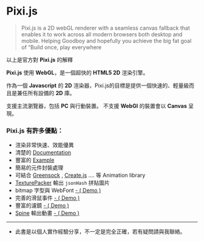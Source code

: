 # Pixi.js

> Pixi.js is a 2D webGL renderer with a seamless canvas fallback that enables it to work across all modern browsers both desktop and mobile. Helping Goodboy and hopefully you achieve the big fat goal of “Build once, play everywhere

以上是官方對 **Pixi.js** 的解釋

**Pixi.js** 使用 **WebGL**，是一個超快的 **HTML5 2D**
 渲染引擎。
 
 作為一個 **Javascript** 的 **2D** 渲染器，Pixi.js的目標是提供一個快速的、輕量級而且是兼任所有設備的 **2D** 庫。

支援主流瀏覽器，包括 **PC** 與行動裝置。
不支援 **WebGl** 的裝置會以 **Canvas** 呈現。

### Pixi.js 有許多優點：

- 渲染非常快速、效能優異
- 清楚的 [Documentation](http://pixijs.github.io/docs/) 
- 豐富的 [Example](http://pixijs.github.io/examples/)
- 簡易的元件封裝處理
- 可結合 [Greensock](https://greensock.com/) , [Create.js](http://www.createjs.com/) .... 等 Animation library
- [TexturePacker](https://www.codeandweb.com/texturepacker) 輸出 `jsonHash` 拼貼圖片
- bitmap 字型與 WebFont [- ( Demo )](http://pixijs.github.io/examples/index.html?s=demos&f=text-demo.js&title=Text)
- 完善的滑鼠事件 [- ( Demo ) ](http://pixijs.github.io/examples/index.html?s=demos&f=interactivity.js&title=Interactivity)
- 豐富的濾鏡 [- ( Demo )](http://pixijs.github.io/examples/index.html?s=filters&f=blur-filter.js&title=Blur)
- [Spine](http://zh.esotericsoftware.com/) 輸出動畫 [- ( Demo )](http://pixijs.github.io/examples/index.html?s=spine&f=dragon.js&title=Dragon&plugins=pixi-spine)

_______
- 此書是以個人實作經驗分享，不一定是完全正確，若有疑問請與我聯絡。